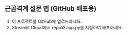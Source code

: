 ## 근골격계 설문 앱 (GitHub 배포용)

1. 이 프로젝트를 GitHub에 업로드하세요.
2. Streamlit Cloud에서 repo와 app.py를 지정하여 배포하세요.
